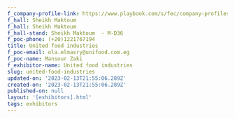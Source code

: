 ```yaml
---
f_company-profile-link: https://www.playbook.com/s/fec/company-profiles
f_hall: Sheikh Maktoum
f_hall: Sheikh Maktoum
f_hall-stand: Sheikh Maktoum  - M-D36
f_poc-phone: (+20)1221767194
title: United food industries
f_poc-email: ola.elmasry@unifood.com.eg
f_poc-name: Mansour Zaki
f_exhibitor-name: United food industries
slug: united-food-industries
updated-on: '2023-02-13T21:55:06.289Z'
created-on: '2023-02-13T21:55:06.289Z'
published-on: null
layout: '[exhibitors].html'
tags: exhibitors
---
```



